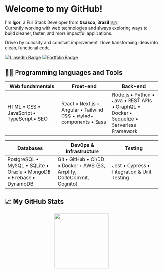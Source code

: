 # Welcome to my GitHub!

I'm **Igor**, a Full Stack Developer from **Osasco, Brazil** 🇧🇷  
Currently working with web technologies and always exploring ways to build cleaner, faster, and more impactful applications.

Driven by curiosity and constant improvement. I love transforming ideas into clean, functional code.

[![LinkedIn Badge](https://img.shields.io/badge/LinkedIn-0A66C2?style=for-the-badge&logo=linkedin&logoColor=white)](https://www.linkedin.com/in/ilgarcia/)
[![Portfolio Badge](https://img.shields.io/badge/Portfolio-4A4A4A?style=for-the-badge&logo=vercel&logoColor=white)](https://www.ilgarcia.com/)

## 👨‍💻 Programming languages and Tools

<div align="center">
  <table>
    <thead>
      <tr >
        <th width="300px">Web fundamentals</th>
        <th width="300px">Front-end</th>
        <th width="300px">Back-end</th>
      </tr>
    </thead>
    <tbody>
      <tr>
        <td>HTML • CSS • JavaScript • TypeScript • SEO</td>
        <td>React • Next.js • Angular • Tailwind CSS • styled-components • Sass</td>
        <td>Node.js • Python • Java • REST APIs • GraphQL • Docker • Sequelize • Serverless Framework</td>
      </tr>
    </tbody>
  </table>
  
  <table>
    <thead>
      <tr>
        <th width="300px">Databases</th>
        <th width="300px">DevOps & Infrastructure</th>
        <th width="300px">Testing</th>
      </tr>
    </thead>
    <tbody>
      <tr>
        <td>PostgreSQL • MySQL • SQLite • Oracle • MongoDB • Firebase • DynamoDB</td>
        <td>Git • GitHub • CI/CD • Docker • AWS (S3, Amplify, CodeCommit, Cognito)</td>
        <td>Jest • Cypress • Integration & Unit Testing</td>
      </tr>
    </tbody>
  </table>
</div>

<!--- ## 📖  What i'am currently learning / improving on -->

<!--- <div style="display:flex;flex-wrap:wrap;">
  <img src="https://cdn.jsdelivr.net/gh/devicons/devicon/icons/graphql/graphql-plain.svg" height="50"/>
</div> -->

<!--- ## 👾  What i'am interested in learning at some point -->

## 📈 My GitHub Stats
<div align="center">
  <a href="https://github.com/ilgarcia">  
  <!---  <img height="180em" src="https://github-readme-stats.vercel.app/api?username=ilgarcia&show_icons=true&theme=react&include_all_commits=true&count_private=true"/> -->
  <img height="180em" src="https://github-readme-stats.vercel.app/api/top-langs/?username=ilgarcia&layout=compact&langs_count=7&theme=react"/>
</div>
